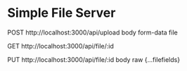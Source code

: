 # Simple File Server

POST http://localhost:3000/api/upload
body 
form-data 
file


GET http://localhost:3000/api/file/:id


PUT http://localhost:3000/api/file/:id
body
raw
{...filefields}